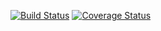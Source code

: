 [![Build Status](https://app.travis-ci.com/Dhiren-NYU/swe1-app.svg?branch=master)](https://app.travis-ci.com/Dhiren-NYU/swe1-app)
[![Coverage Status](https://coveralls.io/repos/github/Dhiren-NYU/swe1-app/badge.svg?branch=travis-build-trigger)](https://coveralls.io/github/Dhiren-NYU/swe1-app?branch=travis-build-trigger)
